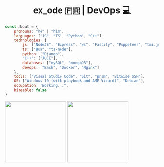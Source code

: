 <h1 align="center">ex_ode 🇫🇷 | DevOps 💻</h1>

```js
const about = {
    pronouns: "he" | "him",
    languages: ["JS", "TS", "Python", "C++"],
    technologies: {
        js: ["NodeJS", "Express", "ws", "Fastify", "Puppeteer", "tmi.js", "discord.js"],
        ts: ["Bun", "ts-node"],
        python: ["Django"],
        "C++": ["JUCE"],
        databases: ["mySQL", "mongoDB"],
        devops: ["Bash", "Docker", "Nginx"]
    },
    tools: ["Visual Studio Code", "Git", "pnpm", "Bitwise SSH"],
    OS: ["Windows 10 (with playbook and AME Wizard)", "Debian"],
    occupation: "Working...",
    hireable: false
}
```

<div>
    <img height="200" align="center" src="https://github-readme.lexod.fr/stats?username=Ex0D&show_icons=true&theme=radical&hide_contribs=true&count_private=true&hide_border=true" />
    <img height="200" align="center" src="https://github-readme.lexod.fr/top-langs?username=Ex0D&show_icons=true&theme=radical&hide_contribs=true&langs_count=7&layout=compact&hide_border=true" />
</div>
